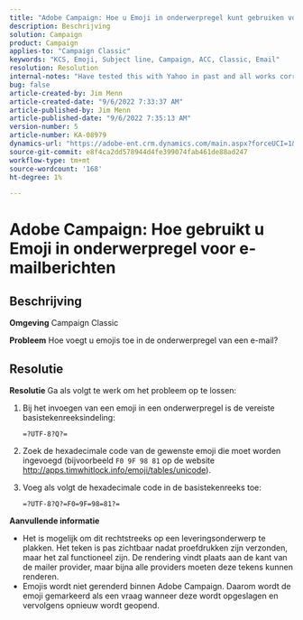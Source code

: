 ```yaml
---
title: "Adobe Campaign: Hoe u Emoji in onderwerpregel kunt gebruiken voor e-mails"
description: Beschrijving
solution: Campaign
product: Campaign
applies-to: "Campaign Classic"
keywords: "KCS, Emoji, Subject line, Campaign, ACC, Classic, Email"
resolution: Resolution
internal-notes: "Have tested this with Yahoo in past and all works correctly, but Microsoft Outlook only displays the encoding"
bug: false
article-created-by: Jim Menn
article-created-date: "9/6/2022 7:33:37 AM"
article-published-by: Jim Menn
article-published-date: "9/6/2022 7:35:13 AM"
version-number: 5
article-number: KA-08979
dynamics-url: "https://adobe-ent.crm.dynamics.com/main.aspx?forceUCI=1&pagetype=entityrecord&etn=knowledgearticle&id=dbbd8a36-b62d-ed11-9db1-0022480866ad"
source-git-commit: e8f4ca2dd578944d4fe399074fab461de88ad247
workflow-type: tm+mt
source-wordcount: '168'
ht-degree: 1%

---
```


# Adobe Campaign: Hoe gebruikt u Emoji in onderwerpregel voor e-mailberichten

## Beschrijving


<b>Omgeving</b>
Campaign Classic

<b>Probleem</b>
Hoe voegt u emojis toe in de onderwerpregel van een e-mail?




## Resolutie


<b>Resolutie</b>
Ga als volgt te werk om het probleem op te lossen:

1. Bij het invoegen van een emoji in een onderwerpregel is de vereiste basistekenreeksindeling:

   `=?UTF-8?Q?=`
2. Zoek de hexadecimale code van de gewenste emoji die moet worden ingevoegd (bijvoorbeeld `F0 9F 98 81` op de website http://apps.timwhitlock.info/emoji/tables/unicode).
3. Voeg als volgt de hexadecimale code in de basistekenreeks toe:

   `=?UTF-8?Q?=F0=9F=98=81?=`


<b>Aanvullende informatie</b>

- Het is mogelijk om dit rechtstreeks op een leveringsonderwerp te plakken. Het teken is pas zichtbaar nadat proefdrukken zijn verzonden, maar het zal functioneel zijn. De rendering vindt plaats aan de kant van de mailer provider, maar bijna alle providers moeten deze tekens kunnen renderen.
- Emojis wordt niet gerenderd binnen Adobe Campaign. Daarom wordt de emoji gemarkeerd als een vraag wanneer deze wordt opgeslagen en vervolgens opnieuw wordt geopend.



